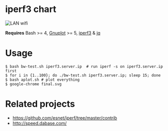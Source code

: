 # iperf3 chart

<img src=http://s.natalian.org/2015-12-27/nuc.local_2015-12-27_wlp4s0.svg alt="LAN wifi">

**Requires** Bash >= 4, [Gnuplot](http://www.gnuplot.info/) >= 5, [iperf3](http://software.es.net/iperf/) & [jq](https://stedolan.github.io/jq/)

# Usage

	$ bash bw-test.sh iperf3.server.ip  # run iperf -s on iperf3.server.ip first
	$ for i in {1..100}; do ./bw-test.sh iperf3.server.ip; sleep 15; done
	$ bash aplot.sh # plot everything
	$ google-chrome final.svg


# Related projects

* <https://github.com/esnet/iperf/tree/master/contrib>
* <http://speed.dabase.com/>
